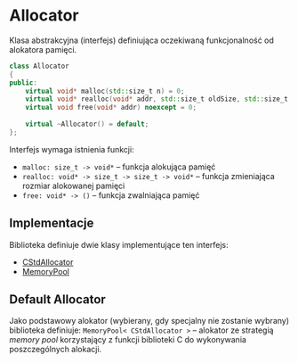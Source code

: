# Allocator

Klasa abstrakcyjna (interfejs) definiująca oczekiwaną funkcjonalność od alokatora pamięci.

```cpp
class Allocator  
{  
public:  
    virtual void* malloc(std::size_t n) = 0;  
    virtual void* realloc(void* addr, std::size_t oldSize, std::size_t newSize) = 0;  
    virtual void free(void* addr) noexcept = 0;  
  
    virtual ~Allocator() = default;  
};
```

Interfejs wymaga istnienia funkcji:

- `malloc: size_t -> void*` – funkcja alokująca pamięć
- `realloc: void* -> size_t -> size_t -> void*` – funkcja zmieniająca rozmiar alokowanej pamięci
- `free: void* -> ()` – funkcja zwalniająca pamięć

## Implementacje

Biblioteka definiuje dwie klasy implementujące ten interfejs:

- [CStdAllocator](./CStdAllocator.md)
- [MemoryPool](./MemoryPool.md)

## Default Allocator

Jako podstawowy alokator (wybierany, gdy specjalny nie zostanie wybrany) biblioteka definiuje: `MemoryPool< CStdAllocator >` – alokator ze strategią *memory pool* korzystający z funkcji biblioteki C do wykonywania poszczególnych alokacji.